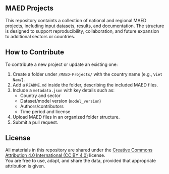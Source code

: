 ## MAED Projects
This repository containts a collection of national and regional MAED projects, including input datasets, results, and documentation.
The structure is designed to support reproducibility, collaboration, and future expansion to additional sectors or countries.

## How to Contribute
To contribute a new project or update an existing one:
1. Create a folder under `/MAED-Projects/` with the country name (e.g., `Viet Nam/`).
2. Add a `README.md` inside the folder, describing the included MAED files.
3. Include a `metadata.json` with key details such as:
   - Country and sector
   - Dataset/model version (`model_version`)  
   - Authors/contributors  
   - Time period and license
4. Upload MAED files in an organized folder structure. 
5. Submit a pull request.

## License
All materials in this repository are shared under the [Creative Commons Attribution 4.0 International (CC BY 4.0)](https://creativecommons.org/licenses/by/4.0/) license.  
You are free to use, adapt, and share the data, provided that appropriate attribution is given.
